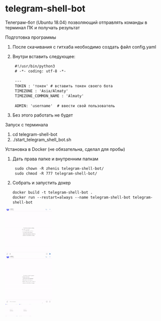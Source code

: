 # telegram-shell-bot

Телеграм-бот (Ubuntu 18.04) позволяющий отправлять команды в терминал ПК и получать результат

Подготовка программы
1. После скачивания с гитхаба необходимо создать файл config.yaml
2. Внутри вставить следующее:
        
        #!/usr/bin/python3
        # -*- coding: utf-8 -*-

        ---
        TOKEN : 'токен' # вставить токен своего бота
        TIMEZONE : 'Asia/Almaty'
        TIMEZONE_COMMON_NAME : 'Almaty'

        ADMIN: 'username'  # ввести свой пользователь
3. Без этого работать не будет

Запуск с терминала
1. cd telegram-shell-bot
2. ./start_telegram_shell_bot.sh


Установка в Docker (не обязательна, сделал для пробы)

1. Дать права папке и внутренним папкам

        sudo chown -R zhenis telegram-shell-bot/
        sudo chmod -R 777 telegram-shell-bot/

2. Собрать и запустить докер

       docker build -t telegram-shell-bot .
       docker run --restart=always --name telegram-shell-bot telegram-shell-bot
<div class="row">
  <div class="column">
    <img src="https://github.com/zhenisduissekov/telegram-shell-bot/blob/master/images/overview.gif" alt="Overview" style="width:30%">
  </div>
  <div class="column">
    <img src="https://github.com/zhenisduissekov/telegram-shell-bot/blob/master/images/extra.gif" alt="Extra" style="width:30%">
  </div>
</div>


<img src="https://github.com/zhenisduissekov/telegram-shell-bot/blob/master/images/overview.gif" width="40" height="40" />
<img src="https://github.com/zhenisduissekov/telegram-shell-bot/blob/master/images/extra.gif" width="40" height="40" />
